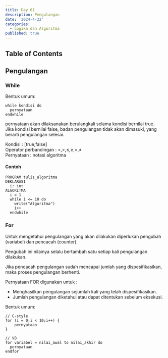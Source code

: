 ```yaml
---
title: Day 61
description: Pengulangan
date: '2024-4-22'
categories:
  - Logika dan Algoritma
published: true
---
```


## Table of Contents

## Pengulangan

### While

Bentuk umum:

```
while kondisi do
  pernyataan
endwhile
```

pernyataan akan dilaksanakan berulangkali selama kondisi bernilai true. Jika kondisi bernilai false, badan pengulangan tidak akan dimasuki, yang berarti pengulangan selesai.

Kondisi : [true,false]  
Operator perbandingan : $<, >, \le, \ge, =, \neq$  
Pernyataan : notasi algoritma

#### Contoh

```
PROGRAM tulis_algoritma
DEKLARASI
  i: int
ALGORITMA
  i = 1
  while i <= 10 do
    write("Algoritma")
    i++
  endwhile
```

### For

Untuk mengetahui pengulangan yang akan dilakukan diperlukan pengubah (variabel) dan pencacah (counter).

Pengubah ini nilainya selalu bertambah satu setiap kali pengulangan dilakukan.

Jika pencacah pengulangan sudah mencapai jumlah yang dispesifikasikan, maka proses pengulangan berhenti.

Pernyataan FOR digunakan untuk :

- Menghasilkan pengulangan sejumlah kali yang telah dispesifikasikan.
- Jumlah pengulangan diketahui atau dapat ditentukan sebelum eksekusi.

Bentuk umum:

```
// C-style
for (i = 0;i < 10;i++) {
    pernyataan
}

// VB
for variabel = nilai_awal to nilai_akhir do
  pernyataan
endfor
```
